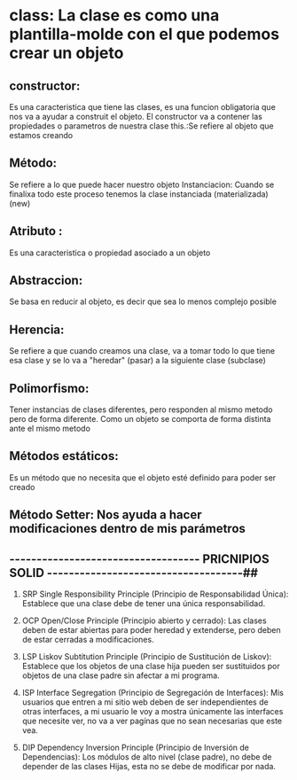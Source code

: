 # class: La clase es como una plantilla-molde con el que podemos crear un objeto 
## constructor: 
Es una caracteristica que tiene las clases, es una funcion obligatoria que nos va a ayudar a construit el objeto. El constructor va a contener las propiedades o parametros de nuestra clase
this.:Se refiere al objeto que estamos creando

## Método: 
Se refiere a lo que puede hacer nuestro objeto
Instanciacion: Cuando se finalixa todo este proceso tenemos la clase instanciada (materializada) (new)


## Atributo : 
Es una caracteristica o propiedad asociado a un objeto


## Abstraccion: 
Se basa en reducir al objeto, es decir que sea lo menos complejo posible


## Herencia: 
Se refiere a que cuando creamos una clase, va a tomar todo lo que tiene esa clase y se lo va a "heredar" (pasar) a la siguiente clase (subclase)


## Polimorfismo: 
Tener instancias de clases diferentes, pero responden al mismo metodo pero de forma diferente. Como un objeto se comporta de forma distinta ante el mismo metodo

## Métodos estáticos: 
Es un método que no necesita que el objeto esté definido para poder ser creado

## Método Setter: Nos  ayuda a hacer modificaciones dentro de mis parámetros


## ----------------------------------- PRICNIPIOS SOLID ------------------------------------##

1. SRP Single Responsibility Principle (Principio de Responsabilidad Única): Establece que una clase debe de tener una única responsabilidad.

2. OCP Open/Close Principle (Principio abierto y cerrado): Las clases deben de estar abiertas para poder heredad y extenderse, pero deben de estar cerradas a modificaciones.

3. LSP Liskov Subtitution Principle (Principio de Sustitución de Liskov): Establece que los objetos de una clase hija pueden ser sustituidos por objetos de una clase padre sin afectar a mi programa.

4. ISP Interface Segregation (Principio de Segregación de Interfaces): Mis usuarios que entren a mi sitio web deben de ser independientes de otras interfaces, a mi usuario le voy a mostra únicamente las interfaces que necesite ver, no va a ver pagínas que no sean necesarias que este vea.

5. DIP Dependency Inversion Principle  (Principio de Inversión de Dependencias): Los módulos de alto nivel (clase padre), no debe de depender de las clases Hijas, esta no se debe de modificar por nada.